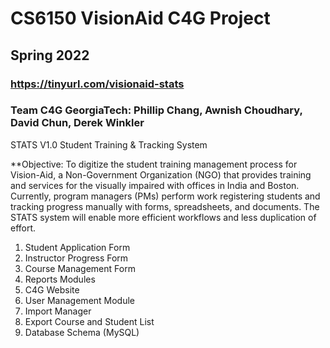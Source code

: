 # CS6150 VisionAid C4G Project
## Spring 2022
### https://tinyurl.com/visionaid-stats

### Team C4G GeorgiaTech: Phillip Chang, Awnish Choudhary, David Chun, Derek Winkler

STATS V1.0
Student Training & Tracking System 

**Objective: To digitize the student training management process for Vision-Aid, a Non-Government Organization (NGO)  that provides training and services for the visually impaired with offices in India and Boston. Currently, program managers (PMs) perform work registering students and tracking progress manually with forms, spreadsheets, and documents. The STATS system will enable more efficient workflows and less duplication of effort.

1. Student Application Form
2. Instructor Progress Form
3. Course Management Form
4. Reports Modules
5. C4G Website
6. User Management Module
7. Import Manager
8. Export Course and Student List
9. Database Schema (MySQL)
